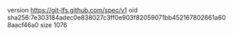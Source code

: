 version https://git-lfs.github.com/spec/v1
oid sha256:7e303184adec0e838027c3ff0e903f82059071bb452167802661a608aacf46a0
size 1076
